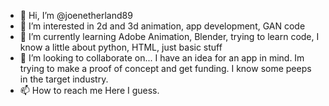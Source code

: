 - 👋 Hi, I’m @joenetherland89
- 👀 I’m interested in 2d and 3d animation, app development, GAN code
- 🌱 I’m currently learning Adobe Animation, Blender, trying to learn code, I know a little about python, HTML, just basic stuff
- 💞️ I’m looking to collaborate on... I have an idea for an app in mind. Im trying to make a proof of concept and get funding. I know some peeps in the target industry. 
- 📫 How to reach me Here I guess.

<!---
joenetherland89/joenetherland89 is a ✨ special ✨ repository because its `README.md` (this file) appears on your GitHub profile.
You can click the Preview link to take a look at your changes.
--->
